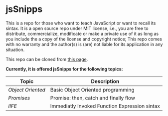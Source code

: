 # jsSnipps

This is a repo for those who want to teach JavaScript or want to recall its sintax. It is a open source repo under MIT license, i.e., you are free to distribute, commercialize, modificate or make a private use of it as long as you include the a copy of the license and copyright notice; This repo comes with no warranty and the author(s) is (are) not liable for its application in any situation.

This repo can be cloned from [this page](https://github.com/hugolimachaves/jsSnipps).

__Currently, it is offered jsSnipps for the following topics:__

| __Topic__ | __Description__ |
| ------ | ----------- |
| *Object Oriented*  | Basic Object Oriented programming |
| *Promises*		 | Promise: then, catch and finally flow|
| *IIFE* | Immediatly Invoked Function Expression sintax | 



